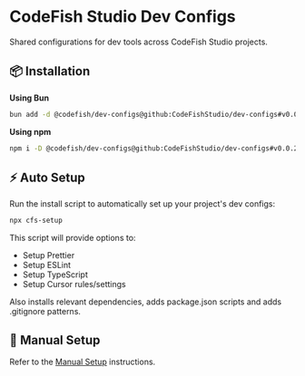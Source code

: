 # CodeFish Studio Dev Configs

Shared configurations for dev tools across CodeFish Studio projects.

## 📦 Installation

**Using Bun**

```bash
bun add -d @codefish/dev-configs@github:CodeFishStudio/dev-configs#v0.0.21
```

**Using npm**

```bash
npm i -D @codefish/dev-configs@github:CodeFishStudio/dev-configs#v0.0.21
```

## ⚡ Auto Setup

Run the install script to automatically set up your project's dev configs:

```bash
npx cfs-setup
```

This script will provide options to:

- Setup Prettier
- Setup ESLint
- Setup TypeScript
- Setup Cursor rules/settings

Also installs relevant dependencies, adds package.json scripts and adds .gitignore patterns.

## 🔧 Manual Setup

Refer to the [Manual Setup](./docs/MANUAL_SETUP.md) instructions.
